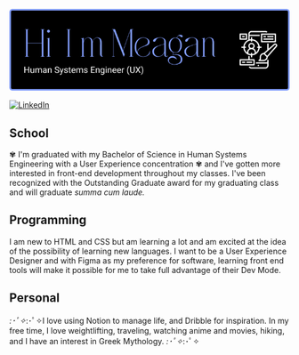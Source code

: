 
![Header](./header.png)



[![LinkedIn](https://img.shields.io/badge/LinkedIn-Profile-blue)](https://www.linkedin.com/in/meagan-barnhurst-77b164274/)


## School

✾ I'm graduated with my Bachelor of Science in Human Systems Engineering with a User Experience concentration ✾ and I've gotten more interested in front-end development throughout my classes. I've been recognized with the Outstanding Graduate award for my graduating class and will graduate *summa cum laude.*

## Programming
I am new to HTML and CSS but am learning a lot and am excited at the idea of the possibility of learning new languages.  I want to be a User Experience Designer and with Figma as my preference for software, learning front end tools will make it possible for me to take full advantage of their Dev Mode. 

## Personal
*:･ﾟ✧*:･ﾟ✧I love using Notion to manage life, and Dribble for inspiration. 
In my free time, I love weightlifting, traveling, watching anime and movies, hiking, and I have an interest in Greek Mythology. *:･ﾟ✧*:･ﾟ✧



